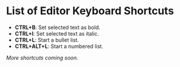 <!-- TITLE: Keyboard Shortcuts -->
<!-- SUBTITLE: A list of quick keyboard shortcuts for common functions -->

# List of Editor Keyboard Shortcuts
- **CTRL+B**: Set selected text as bold.
- **CTRL+I**: Set selected text as italic.
- **CTRL+L**: Start a bullet list.
- **CTRL+ALT+L**: Start a numbered list.

*More shortcuts coming soon.*